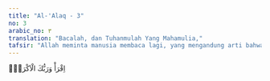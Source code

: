 ```yaml
---
title: "Al-'Alaq - 3"
no: 3
arabic_no: ٣
translation: "Bacalah, dan Tuhanmulah Yang Mahamulia,"
tafsir: "Allah meminta manusia membaca lagi, yang mengandung arti bahwa membaca yang akan membuahkan ilmu dan iman itu perlu dilakukan berkali-kali, minimal dua kali. Bila Al-Qur'an atau alam ini dibaca dan diselidiki berkali-kali, maka manusia akan menemukan bahwa Allah itu pemurah, yaitu bahwa Ia akan mencurahkan pengetahuan-Nya kepadanya dan akan memperkokoh imannya."
---
```


اِقْرَأْ وَرَبُّكَ الْاَكْرَمُۙ
